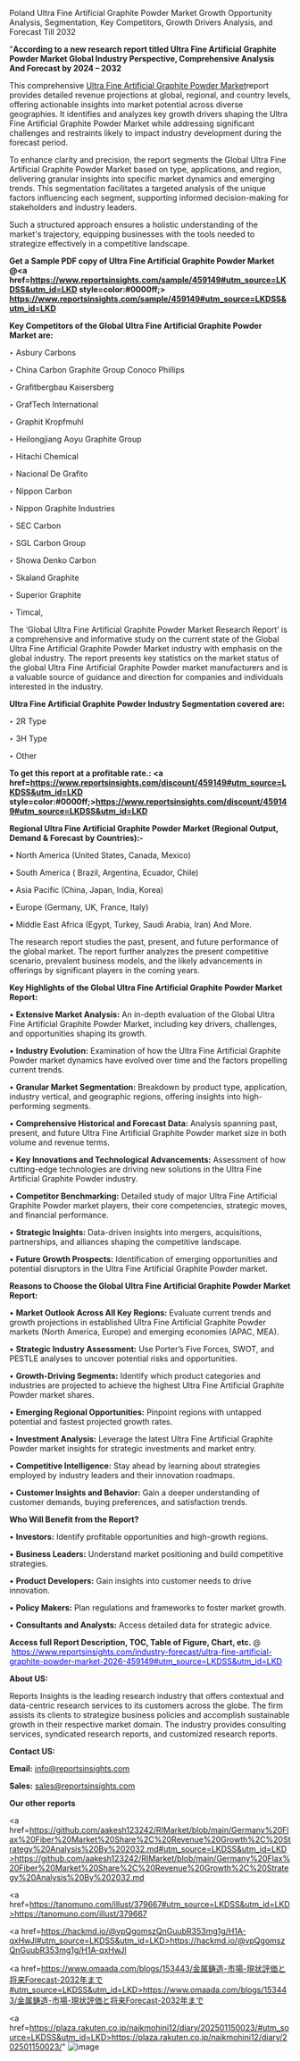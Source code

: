 Poland Ultra Fine Artificial Graphite Powder Market Growth Opportunity Analysis, Segmentation, Key Competitors, Growth Drivers Analysis, and Forecast Till 2032

"<strong>According to a new research report titled Ultra Fine Artificial Graphite Powder Market Global Industry Perspective, Comprehensive Analysis And Forecast by 2024 – 2032</strong>

This comprehensive <a href=https://www.reportsinsights.com/sample/459149>Ultra Fine Artificial Graphite Powder Market</a>report provides detailed revenue projections at global, regional, and country levels, offering actionable insights into market potential across diverse geographies. It identifies and analyzes key growth drivers shaping the Ultra Fine Artificial Graphite Powder Market while addressing significant challenges and restraints likely to impact industry development during the forecast period.

To enhance clarity and precision, the report segments the Global Ultra Fine Artificial Graphite Powder Market based on type, applications, and region, delivering granular insights into specific market dynamics and emerging trends. This segmentation facilitates a targeted analysis of the unique factors influencing each segment, supporting informed decision-making for stakeholders and industry leaders.

Such a structured approach ensures a holistic understanding of the market's trajectory, equipping businesses with the tools needed to strategize effectively in a competitive landscape.

<strong>Get a Sample PDF copy of Ultra Fine Artificial Graphite Powder Market </strong><strong>@<a href=https://www.reportsinsights.com/sample/459149#utm_source=LKDSS&utm_id=LKD style=color:#0000ff;> https://www.reportsinsights.com/sample/459149#utm_source=LKDSS&utm_id=LKD</a></strong></font>

<strong>Key Competitors of the Global Ultra Fine Artificial Graphite Powder Market are:</strong>

‣ Asbury Carbons

‣ China Carbon Graphite Group Conoco Phillips

‣ Grafitbergbau Kaisersberg

‣ GrafTech International

‣ Graphit Kropfmuhl

‣ Heilongjiang Aoyu Graphite Group

‣ Hitachi Chemical

‣ Nacional De Grafito

‣ Nippon Carbon

‣ Nippon Graphite Industries

‣ SEC Carbon

‣ SGL Carbon Group

‣ Showa Denko Carbon

‣ Skaland Graphite

‣ Superior Graphite

‣ Timcal,

The ‘Global Ultra Fine Artificial Graphite Powder Market Research Report’ is a comprehensive and informative study on the current state of the Global Ultra Fine Artificial Graphite Powder Market industry with emphasis on the global industry. The report presents key statistics on the market status of the global Ultra Fine Artificial Graphite Powder market manufacturers and is a valuable source of guidance and direction for companies and individuals interested in the industry.

<strong>Ultra Fine Artificial Graphite Powder Industry Segmentation covered are:</strong>

‣ 2R Type

‣ 3H Type

‣ Other

<strong>To get this report at a profitable rate.: <a href=https://www.reportsinsights.com/discount/459149#utm_source=LKDSS&utm_id=LKD style=color:#0000ff;>https://www.reportsinsights.com/discount/459149#utm_source=LKDSS&utm_id=LKD</a></strong></font>

<strong>Regional Ultra Fine Artificial Graphite Powder Market (Regional Output, Demand &amp; Forecast by Countries):-</strong>

• North America (United States, Canada, Mexico)

• South America ( Brazil, Argentina, Ecuador, Chile)

• Asia Pacific (China, Japan, India, Korea)

• Europe (Germany, UK, France, Italy)

• Middle East Africa (Egypt, Turkey, Saudi Arabia, Iran) And More.

The research report studies the past, present, and future performance of the global market. The report further analyzes the present competitive scenario, prevalent business models, and the likely advancements in offerings by significant players in the coming years.

<strong>Key Highlights of the Global Ultra Fine Artificial Graphite Powder Market Report:</strong>

• <strong>Extensive Market Analysis:</strong> An in-depth evaluation of the Global Ultra Fine Artificial Graphite Powder Market, including key drivers, challenges, and opportunities shaping its growth.

• <strong>Industry Evolution:</strong> Examination of how the Ultra Fine Artificial Graphite Powder market dynamics have evolved over time and the factors propelling current trends.

• <strong>Granular Market Segmentation:</strong> Breakdown by product type, application, industry vertical, and geographic regions, offering insights into high-performing segments.

• <strong>Comprehensive Historical and Forecast Data:</strong> Analysis spanning past, present, and future Ultra Fine Artificial Graphite Powder market size in both volume and revenue terms.

• <strong>Key Innovations and Technological Advancements:</strong> Assessment of how cutting-edge technologies are driving new solutions in the Ultra Fine Artificial Graphite Powder industry.

• <strong>Competitor Benchmarking:</strong> Detailed study of major Ultra Fine Artificial Graphite Powder market players, their core competencies, strategic moves, and financial performance.

• <strong>Strategic Insights:</strong> Data-driven insights into mergers, acquisitions, partnerships, and alliances shaping the competitive landscape.

• <strong>Future Growth Prospects:</strong> Identification of emerging opportunities and potential disruptors in the Ultra Fine Artificial Graphite Powder market.

<strong>Reasons to Choose the Global Ultra Fine Artificial Graphite Powder Market Report:</strong>

• <strong>Market Outlook Across All Key Regions:</strong> Evaluate current trends and growth projections in established Ultra Fine Artificial Graphite Powder markets (North America, Europe) and emerging economies (APAC, MEA).

• <strong>Strategic Industry Assessment:</strong> Use Porter’s Five Forces, SWOT, and PESTLE analyses to uncover potential risks and opportunities.

• <strong>Growth-Driving Segments:</strong> Identify which product categories and industries are projected to achieve the highest Ultra Fine Artificial Graphite Powder market shares.

• <strong>Emerging Regional Opportunities:</strong> Pinpoint regions with untapped potential and fastest projected growth rates.

• <strong>Investment Analysis:</strong> Leverage the latest Ultra Fine Artificial Graphite Powder market insights for strategic investments and market entry.

• <strong>Competitive Intelligence:</strong> Stay ahead by learning about strategies employed by industry leaders and their innovation roadmaps.

• <strong>Customer Insights and Behavior:</strong> Gain a deeper understanding of customer demands, buying preferences, and satisfaction trends.

<strong>Who Will Benefit from the Report?</strong>

• <strong>Investors:</strong> Identify profitable opportunities and high-growth regions.

• <strong>Business Leaders:</strong> Understand market positioning and build competitive strategies.

• <strong>Product Developers:</strong> Gain insights into customer needs to drive innovation.

• <strong>Policy Makers:</strong> Plan regulations and frameworks to foster market growth.

• <strong>Consultants and Analysts:</strong> Access detailed data for strategic advice.
</ul>
<strong>Access full Report Description, TOC, Table of Figure, Chart, etc. </strong>@  <a href=https://www.reportsinsights.com/industry-forecast/ultra-fine-artificial-graphite-powder-market-2026-459149#utm_source=LKDSS&utm_id=LKD style=color:#0000ff;>https://www.reportsinsights.com/industry-forecast/ultra-fine-artificial-graphite-powder-market-2026-459149#utm_source=LKDSS&utm_id=LKD</a></font>

<strong><strong>About US</strong>:</strong>

Reports Insights is the leading research industry that offers contextual and data-centric research services to its customers across the globe. The firm assists its clients to strategize business policies and accomplish sustainable growth in their respective market domain. The industry provides consulting services, syndicated research reports, and customized research reports.

<strong>Contact US:</strong>

<p class=""""><b>Email:</b> <a href=mailto:info@reportsinsights.com>info@reportsinsights.com</a></p>
<p class=""""><b>Sales:</b> <a href=mailto:sales@reportsinsights.com>sales@reportsinsights.com</a></p>

<strong>Our other reports</strong>

<a href=https://github.com/aakesh123242/RIMarket/blob/main/Germany%20Flax%20Fiber%20Market%20Share%2C%20Revenue%20Growth%2C%20Strategy%20Analysis%20By%202032.md#utm_source=LKDSS&utm_id=LKD>https://github.com/aakesh123242/RIMarket/blob/main/Germany%20Flax%20Fiber%20Market%20Share%2C%20Revenue%20Growth%2C%20Strategy%20Analysis%20By%202032.md</a>

<a href=https://tanomuno.com/illust/379667#utm_source=LKDSS&utm_id=LKD>https://tanomuno.com/illust/379667</a>

<a href=https://hackmd.io/@vpQgomszQnGuubR353mg1g/H1A-qxHwJl#utm_source=LKDSS&utm_id=LKD>https://hackmd.io/@vpQgomszQnGuubR353mg1g/H1A-qxHwJl</a>

<a href=https://www.omaada.com/blogs/153443/金属鋳造-市場-現状評価と将来Forecast-2032年まで#utm_source=LKDSS&utm_id=LKD>https://www.omaada.com/blogs/153443/金属鋳造-市場-現状評価と将来Forecast-2032年まで</a>

<a href=https://plaza.rakuten.co.jp/naikmohini12/diary/202501150023/#utm_source=LKDSS&utm_id=LKD>https://plaza.rakuten.co.jp/naikmohini12/diary/202501150023/</a>"
![image](https://github.com/user-attachments/assets/cf67fb3e-c3a4-4ffb-b599-ff18075717ad)
